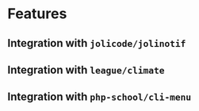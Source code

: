 # Features

## Integration with `jolicode/jolinotif`

## Integration with `league/climate`

## Integration with `php-school/cli-menu`
